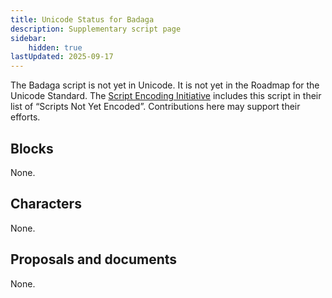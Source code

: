 ```yaml
---
title: Unicode Status for Badaga
description: Supplementary script page
sidebar:
    hidden: true
lastUpdated: 2025-09-17
---
```


The Badaga script is not yet in Unicode. It is not yet in the Roadmap for the Unicode Standard. The [Script Encoding Initiative](https://sei.berkeley.edu/) includes this script in their list of “Scripts Not Yet Encoded”. Contributions here may support their efforts.

## Blocks

None.

## Characters

None.

## Proposals and documents

None.
